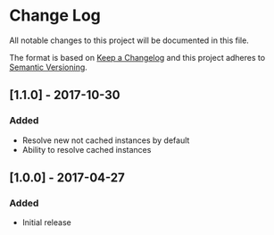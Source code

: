 # Change Log
All notable changes to this project will be documented in this file.

The format is based on [Keep a Changelog](http://keepachangelog.com/en/1.0.0/)
and this project adheres to [Semantic Versioning](http://semver.org/spec/v2.0.0.html).

## [1.1.0] - 2017-10-30
### Added
  * Resolve new not cached instances by default
  * Ability to resolve cached instances

## [1.0.0] - 2017-04-27
### Added
  * Initial release

